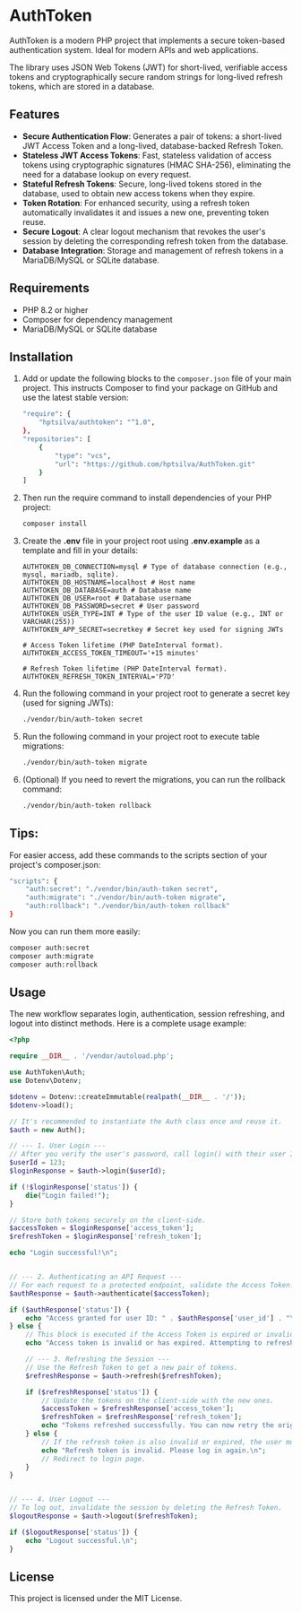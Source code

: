 # AuthToken

AuthToken is a modern PHP project that implements a secure token-based authentication system. Ideal for modern APIs and web applications.

The library uses JSON Web Tokens (JWT) for short-lived, verifiable access tokens and cryptographically secure random strings for long-lived refresh tokens, which are stored in a database.

## Features

- **Secure Authentication Flow**: Generates a pair of tokens: a short-lived JWT Access Token and a long-lived, database-backed Refresh Token.
- **Stateless JWT Access Tokens**: Fast, stateless validation of access tokens using cryptographic signatures (HMAC SHA-256), eliminating the need for a database lookup on every request.
- **Stateful Refresh Tokens**: Secure, long-lived tokens stored in the database, used to obtain new access tokens when they expire.
- **Token Rotation**: For enhanced security, using a refresh token automatically invalidates it and issues a new one, preventing token reuse.
- **Secure Logout**: A clear logout mechanism that revokes the user's session by deleting the corresponding refresh token from the database.
- **Database Integration**: Storage and management of refresh tokens in a MariaDB/MySQL or SQLite database.

## Requirements

- PHP 8.2 or higher
- Composer for dependency management
- MariaDB/MySQL or SQLite database

## Installation

1.  Add or update the following blocks to the `composer.json` file of your main project. This instructs Composer to find your package on GitHub and use the latest stable version:
    ```bash
    "require": {
        "hptsilva/authtoken": "^1.0",
    },
    "repositories": [
        {
            "type": "vcs",
            "url": "https://github.com/hptsilva/AuthToken.git"
        }
    ]
    ```
2.  Then run the require command to install dependencies of your PHP project:
    ```bash
    composer install
    ```
3.  Create the **.env** file in your project root using **.env.example** as a template and fill in your details:
    ```.env
    AUTHTOKEN_DB_CONNECTION=mysql # Type of database connection (e.g., mysql, mariadb, sqlite).
    AUTHTOKEN_DB_HOSTNAME=localhost # Host name
    AUTHTOKEN_DB_DATABASE=auth # Database name
    AUTHTOKEN_DB_USER=root # Database username
    AUTHTOKEN_DB_PASSWORD=secret # User password
    AUTHTOKEN_USER_TYPE=INT # Type of the user ID value (e.g., INT or VARCHAR(255))
    AUTHTOKEN_APP_SECRET=secretkey # Secret key used for signing JWTs
    
    # Access Token lifetime (PHP DateInterval format).
    AUTHTOKEN_ACCESS_TOKEN_TIMEOUT='+15 minutes'
    
    # Refresh Token lifetime (PHP DateInterval format).
    AUTHTOKEN_REFRESH_TOKEN_INTERVAL='P7D'
    ```
4.  Run the following command in your project root to generate a secret key (used for signing JWTs):
    ```bash
    ./vendor/bin/auth-token secret
    ```
5.  Run the following command in your project root to execute table migrations:
    ```bash
    ./vendor/bin/auth-token migrate
    ```
6.  (Optional) If you need to revert the migrations, you can run the rollback command:
    ```bash
    ./vendor/bin/auth-token rollback
    ```

## Tips:

For easier access, add these commands to the scripts section of your project's composer.json:
```bash
"scripts": {
    "auth:secret": "./vendor/bin/auth-token secret",
    "auth:migrate": "./vendor/bin/auth-token migrate",
    "auth:rollback": "./vendor/bin/auth-token rollback"
}
```

Now you can run them more easily:
```bash
composer auth:secret
composer auth:migrate
composer auth:rollback
```

## Usage

The new workflow separates login, authentication, session refreshing, and logout into distinct methods. Here is a complete usage example:

```php
<?php

require __DIR__ . '/vendor/autoload.php';

use AuthToken\Auth;
use Dotenv\Dotenv;

$dotenv = Dotenv::createImmutable(realpath(__DIR__ . '/'));
$dotenv->load();

// It's recommended to instantiate the Auth class once and reuse it.
$auth = new Auth();

// --- 1. User Login ---
// After you verify the user's password, call login() with their user ID.
$userId = 123;
$loginResponse = $auth->login($userId);

if (!$loginResponse['status']) {
    die("Login failed!");
}

// Store both tokens securely on the client-side.
$accessToken = $loginResponse['access_token'];
$refreshToken = $loginResponse['refresh_token'];

echo "Login successful!\n";


// --- 2. Authenticating an API Request ---
// For each request to a protected endpoint, validate the Access Token.
$authResponse = $auth->authenticate($accessToken);

if ($authResponse['status']) {
    echo "Access granted for user ID: " . $authResponse['user_id'] . "\n";
} else {
    // This block is executed if the Access Token is expired or invalid.
    echo "Access token is invalid or has expired. Attempting to refresh...\n";

    // --- 3. Refreshing the Session ---
    // Use the Refresh Token to get a new pair of tokens.
    $refreshResponse = $auth->refresh($refreshToken);

    if ($refreshResponse['status']) {
        // Update the tokens on the client-side with the new ones.
        $accessToken = $refreshResponse['access_token'];
        $refreshToken = $refreshResponse['refresh_token'];
        echo "Tokens refreshed successfully. You can now retry the original request.\n";
    } else {
        // If the refresh token is also invalid or expired, the user must log in again.
        echo "Refresh token is invalid. Please log in again.\n";
        // Redirect to login page.
    }
}


// --- 4. User Logout ---
// To log out, invalidate the session by deleting the Refresh Token.
$logoutResponse = $auth->logout($refreshToken);

if ($logoutResponse['status']) {
    echo "Logout successful.\n";
}

```
## License

This project is licensed under the MIT License.
